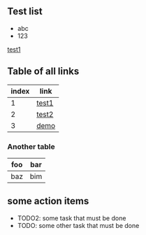                                                                                                                                                                                                                 
## Test list

 * abc
 * 123

[test1](test1)
          
## Table of all links

| index        |   link                  |    
| ---------  | -------------  |
| 1                 | [test1](test1)  |
| 2                | [test2](test2) |
| 3                | [demo](full-feature-testing) |
                    
### Another table
              
| foo | bar |
| --- | --- |
| baz | bim |
                    
## some action items

- TODO2: some task that must be done
- TODO: some other task that must be done
                    
                    
                    
                    
                    
                    